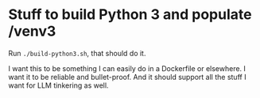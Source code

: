 # Stuff to build Python 3 and populate /venv3

Run `./build-python3.sh`, that should do it.

I want this to be something I can easily do in a Dockerfile or elsewhere.
I want it to be reliable and bullet-proof. And it should support all the
stuff I want for LLM tinkering as well.
